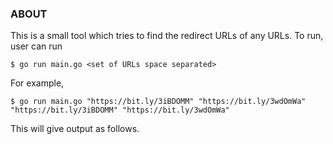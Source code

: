### ABOUT

This is a small tool which tries to find the redirect URLs of any URLs.
To run, user can run 

```
$ go run main.go <set of URLs space separated>
```

For example,

```
$ go run main.go "https://bit.ly/3iBDOMM" "https://bit.ly/3wdOmWa" "https://bit.ly/3iBDOMM" "https://bit.ly/3wdOmWa"
```

This will give output as follows.
